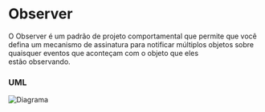 # Observer
O Observer é um padrão de projeto comportamental que permite que você defina um mecanismo de assinatura para notificar múltiplos objetos sobre quaisquer eventos que aconteçam com o objeto que eles estão observando.

### UML
![Diagrama](https://github.com/guilherme4garcia/bertoti/blob/main/ESIII/Observer/src/Observer.drawio.png?raw=true)
